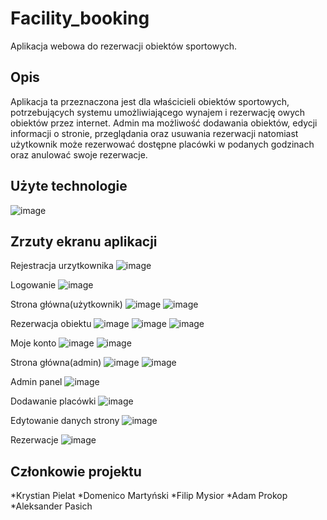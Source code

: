# Facility_booking

Aplikacja webowa do rezerwacji obiektów sportowych.


## Opis

Aplikacja ta przeznaczona jest dla właścicieli obiektów sportowych, potrzebujących systemu umożliwiającego wynajem i rezerwację owych obiektów przez internet. 
Admin ma możliwość dodawania obiektów, edycji informacji o stronie, przeglądania oraz usuwania rezerwacji natomiast użytkownik może rezerwować dostępne placówki w podanych godzinach oraz anulować swoje rezerwacje.


## Użyte technologie

![image](https://github.com/user-attachments/assets/479c1ede-3647-43bc-b2ad-364220e7c949)


## Zrzuty ekranu aplikacji

Rejestracja urzytkownika
![image](https://github.com/user-attachments/assets/bbb64f65-8b96-4ce7-bd3a-133f669c5855)

Logowanie
![image](https://github.com/user-attachments/assets/7e51ffd3-89ad-4997-8ad7-18cf51fa94a5)

Strona główna(użytkownik)
![image](https://github.com/user-attachments/assets/fb3d8932-f78c-49c6-88ab-ce52c28e63f0)
![image](https://github.com/user-attachments/assets/e79cc35b-a714-4ef4-ba1d-d0827823b5fc)

Rezerwacja obiektu
![image](https://github.com/user-attachments/assets/75e57b9b-e2b9-4902-b34e-5d9a43c96bb9)
![image](https://github.com/user-attachments/assets/9ae6cd3c-9fc6-4deb-92e9-e7a0502e1e4f)
![image](https://github.com/user-attachments/assets/a8704b06-f07e-4b0a-b255-6e212b41b687)

Moje konto
![image](https://github.com/user-attachments/assets/39223ac2-352b-4151-bb27-f5f4b2c10714)
![image](https://github.com/user-attachments/assets/31bafd76-0d8a-4510-a677-9e87bb008898)


Strona główna(admin)
![image](https://github.com/user-attachments/assets/4c85bcb0-2b5c-45c5-bcf2-89a5eae1c1b0)
![image](https://github.com/user-attachments/assets/6eac3d70-4c29-4846-a0a6-139dbacb9fb8)

Admin panel
![image](https://github.com/user-attachments/assets/cd67ce2e-9a7c-4b47-a231-584af80ba5f6)

Dodawanie placówki
![image](https://github.com/user-attachments/assets/06d6bd94-e7f6-4133-bbcd-dc02e850dc64)

Edytowanie danych strony
![image](https://github.com/user-attachments/assets/47c613eb-ab0c-4c05-a97c-58166fa05252)

Rezerwacje
![image](https://github.com/user-attachments/assets/4247f0f2-43db-489d-9b9f-da80bac57cf1)

## Członkowie projektu
*Krystian Pielat 
*Domenico Martyński 
*Filip Mysior
*Adam Prokop
*Aleksander Pasich


